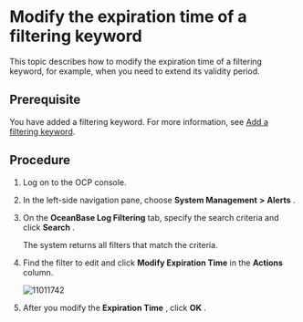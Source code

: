 Modify the expiration time of a filtering keyword 
======================================================================

This topic describes how to modify the expiration time of a filtering keyword, for example, when you need to extend its validity period. 

Prerequisite 
---------------------------------

You have added a filtering keyword. For more information, see [Add a filtering keyword](../9.use-alert-management/17.add-filter-keywords.md).

Procedure 
------------------------------

1. Log on to the OCP console.

   

2. In the left-side navigation pane, choose **System Management** **\>** **Alerts** .

   

3. On the **OceanBase Log Filtering** tab, specify the search criteria and click **Search** . 

   The system returns all filters that match the criteria.
   

4. Find the filter to edit and click **Modify Expiration Time** in the **Actions** column.

   ![11011742](https://help-static-aliyun-doc.aliyuncs.com/assets/img/en-US/4414306461/p346450.png)
   

5. After you modify the **Expiration Time** , click **OK** .

   



